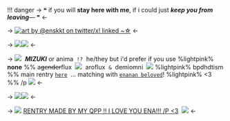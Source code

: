 !!! danger
	-> ❝ if you will **stay here with me**, if i could just ***keep you from leaving***— ❞ <-

-> [![art by @enskkt on twitter/x! linked ~☆](https://i.postimg.cc/ZY2f4VBY/mizuki.png)](https://x.com/enskkt/status/1423426284374405124?s=20) <-

-> ![](https://i.postimg.cc/cJ6cYnP4/divider-4-missing-creds.png)![](https://i.postimg.cc/cJ6cYnP4/divider-4-missing-creds.png) <-

-> ![](https://i.postimg.cc/MKR3Kjk6/pixel-3-creds-needed.gif) ‎ ***MIZUKI*** or anima ‎ `!?` ‎ he/they but i'd prefer if you use %lightpink% **none** %%
a~~gender~~flux ‎ ![](https://files.catbox.moe/7ojxkg.gif) ‎ aroflux ‎ `&` ‎ demiomni ‎ ![](https://i.postimg.cc/7h5CRz8K/trans-feminine-20px-4-stripes.png) ‎ %lightpink% bpdhdtism %%
main rentry [`here`](https://rentry.co/2eu6t) ‎ ... matching with [`enanan beloved`](https://rentry.co/bpdenanan)! %lightpink% <3 %% /p ![](https://i.postimg.cc/6ptcWjLc/pixel-4-creds-needed.gif) <-

-> ![](https://i.postimg.cc/cJ6cYnP4/divider-4-missing-creds.png)![](https://i.postimg.cc/cJ6cYnP4/divider-4-missing-creds.png) <-

-> ![](https://i.postimg.cc/P5XRmGfP/pixel-7-creds-2-tomomi-on-neocities.gif) ‎ [RENTRY MADE BY MY QPP !! I LOVE YOU ENA!!! /P <3](https://rentry.co/amimizu) ‎ ![](https://i.postimg.cc/P5XRmGfP/pixel-7-creds-2-tomomi-on-neocities.gif) <-